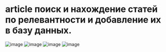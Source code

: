 # article поиск и нахождение статей по релевантности и добавление их в базу данных. 
![image](https://user-images.githubusercontent.com/108462820/209189601-1be48fe8-702e-48ac-b5a2-8eb3fad3719c.png)
![image](https://user-images.githubusercontent.com/108462820/209189891-c105edd4-1f1c-4f2a-bd05-290d5df8e8a6.png)
![image](https://user-images.githubusercontent.com/108462820/209190044-c9e31b5c-3aed-4f4c-9142-345f59f69bea.png)
![image](https://user-images.githubusercontent.com/108462820/209190518-4dbf58e1-9ecb-427e-ae60-4d7a66cbd389.png)

